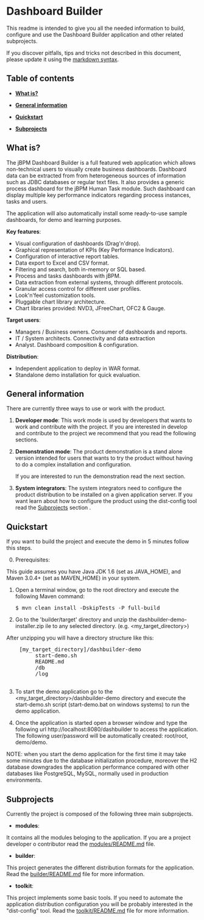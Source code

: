 Dashboard Builder
==========================

This readme is intended to give you all the needed information to build, configure and use the
Dashboard Builder application and other related subprojects.

If you discover pitfalls, tips and tricks not described in this document,
please update it using the [markdown syntax](http://daringfireball.net/projects/markdown/syntax).

Table of contents
------------------

* **[What is?](#what-is)**

* **[General information](#general-information)**

* **[Quickstart](#quickstart)**

* **[Subprojects](#subprojects)**

What is?
----------------

The jBPM Dashboard Builder is a full featured web application which allows non-technical users to visually create business dashboards.
Dashboard data can be extracted from from heterogeneous sources of information such as JDBC databases or regular text files.
It also provides a generic process dashboard for the jBPM Human Task module. Such dashboard can display multiple key performance indicators regarding process instances, tasks and users.

The application will also automatically install some ready-to-use sample dashboards, for demo and learning purposes.

**Key features**:
* Visual configuration of dashboards (Drag'n'drop).
* Graphical representation of KPIs (Key Performance Indicators).
* Configuration of interactive report tables.
* Data export to Excel and CSV format.
* Filtering and search, both in-memory or SQL based.
* Process and tasks dashboards with jBPM.
* Data extraction from external systems, through different protocols.
* Granular access control for different user profiles.
* Look'n'feel customization tools.
* Pluggable chart library architecture.
* Chart libraries provided: NVD3, JFreeChart, OFC2 & Gauge.

**Target users**:
* Managers / Business owners. Consumer of dashboards and reports.
* IT / System architects. Connectivity and data extraction
* Analyst. Dashboard composition & configuration.

**Distribution**:
* Independent application to deploy in WAR format.
* Standalone demo installation for quick evaluation.

General information
-------------------

There are currently three ways to use or work with the product.

1. **Developer mode**:
    This work mode is used by developers that wants to work and contribute with the project.
    If you are interested in develop and contribute to the project we recommend that you read the following sections.

2. **Demonstration mode**:
    The product demonstration is a stand alone version intended for users that wants to try the product without
    having to do a complex installation and configuration.

    If you are interested to run the demonstration read the next section.

3. **System integrators**:
    The system integrators need to configure the product distribution to be installed on a given application server.
    If you want learn about how to configure the product using the dist-config tool read the [Subprojects](#subprojects) section .


Quickstart
-------------------

If you want to build the project and execute the demo in 5 minutes follow this steps.

0. Prerequisites:

  This guide assumes you have Java JDK 1.6 (set as JAVA_HOME), and Maven 3.0.4+ (set as MAVEN_HOME) in your system.

1. Open a terminal window, go to the root directory and execute the following Maven command:

   <pre>$ mvn clean install -DskipTests -P full-build</pre>

2. Go to the 'builder/target' directory and unzip the dashbuilder-demo-installer.zip ile to any selected directory. (e.g. <my_target_directory>)

  After unzipping you will have a directory structure like this:

  <pre>
    [my_target_directory]/dashbuilder-demo
         start-demo.sh
         README.md
         /db
         /log
   </pre>

3. To start the demo application go to the <my_target_directory>/dashbuilder-demo directory and execute
the start-demo.sh script (start-demo.bat on windows systems) to run the demo application.

4. Once the application is started open a browser window and type the following url http://localhost:8080/dashbuilder
to access the application. The following user/password will be automatically created: root/root, demo/demo.

  NOTE: when you start the demo application for the first time it may take some minutes due to the 
  database initialization procedure, moreover the H2 database downgrades the application performance 
  compared with other databases like PostgreSQL, MySQL, normally used in production environments.


Subprojects
-------------------

Currently the project is composed of the following three main subprojects.

* **modules**:

It contains all the modules beloging to the application.
If you are a project developer o contributor read the [modules/README.md](https://github.com/droolsjbpm/dashboard-builder/blob/master/modules/README.md) file.

* **builder**:

This project generates the different distribution formats for the application.
Read the [builder/README.md](https://github.com/droolsjbpm/dashboard-builder/blob/master/builder/README.md) file for more information.

* **toolkit**:

This project implements some basic tools. If you need to automate the application distribution configuration
you will be probably interested in the "dist-config" tool.
Read the [toolkit/README.md](https://github.com/droolsjbpm/dashboard-builder/blob/master/toolkit/README.md) file for more information.